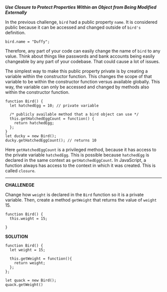 ***Use Closure to Protect Properties Within an Object from Being Modified Externally***

In the previous challenge, `bird` had a public property `name`. It is considered public because it can be accessed and changed outside of `bird's` definition.

`bird.name = "Duffy";`

Therefore, any part of your code can easily change the name of `bird` to any value. Think about things like passwords and bank accounts being easily changeable by any part of your codebase. That could cause a lot of issues.

The simplest way to make this public property private is by creating a variable within the constructor function. This changes the scope of that variable to be within the constructor function versus available globally. This way, the variable can only be accessed and changed by methods also within the constructor function.

```
function Bird() {
  let hatchedEgg = 10; // private variable

  /* publicly available method that a bird object can use */
  this.getHatchedEggCount = function() { 
    return hatchedEgg;
  };
}
let ducky = new Bird();
ducky.getHatchedEggCount(); // returns 10
```


Here `getHatchedEggCount` is a privileged method, because it has access to the private variable `hatchedEgg`. This is possible because `hatchedEgg` is declared in the same context as `getHatchedEggCount`. In JavaScript, a function always has access to the context in which it was created. This is called `closure`.

---------------------

**CHALLENEGE**

Change how `weight` is declared in the `Bird` function so it is a private variable. Then, create a method `getWeight` that returns the value of `weight` 15.


```
function Bird() {
  this.weight = 15;

}

```

**SOLUTION**

```
function Bird() {
  let weight = 15;

  this.getWeight = function(){
    return weight;
  };
};

let quack = new Bird();
quack.getWeight()
```
